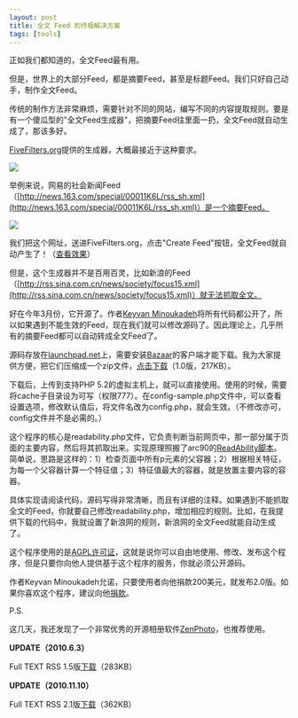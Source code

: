 ```yaml
---
layout: post
title: 全文 Feed 的终极解决方案
tags: [tools]
---
```


正如我们都知道的，全文Feed最有用。

但是，世界上的大部分Feed，都是摘要Feed，甚至是标题Feed。我们只好自己动手，制作全文Feed。

传统的制作方法非常麻烦，需要针对不同的网站，编写不同的内容提取规则。要是有一个傻瓜型的"全文Feed生成器"，把摘要Feed往里面一扔，全文Feed就自动生成了，那该多好。

[FiveFilters.org](http://fivefilters.org/content-only/)提供的生成器，大概最接近于这种要求。

[![](http://image.beekka.com/blog/201004/hp2010041701.png)](http://fivefilters.org/content-only/)

举例来说，网易的社会新闻Feed（[http://news.163.com/special/00011K6L/rss_sh.xml](http://news.163.com/special/00011K6L/rss_sh.xml)）是一个摘要Feed。

![](http://image.beekka.com/blog/201004/hp2010041702.png)

我们把这个网址，送进FiveFilters.org，点击"Create Feed"按钮，全文Feed就自动产生了！（[查看效果](http://fivefilters.org/content-only/makefulltextfeed.php?url=http%3A%2F%2Fnews.163.com%2Fspecial%2F00011K6L%2Frss_sh.xml&key=&max=4&submit=Create+Feed)）

但是，这个生成器并不是百用百灵，比如新浪的Feed（[http://rss.sina.com.cn/news/society/focus15.xml](http://rss.sina.com.cn/news/society/focus15.xml)）就无法抓取全文。

好在今年3月份，它开源了。作者[Keyvan Minoukadeh](http://www.keyvan.net/)将所有代码都公开了，所以如果遇到不能生效的Feed，现在我们就可以修改源码了。因此理论上，几乎所有的摘要Feed都可以自动转成全文Feed了。

源码存放在[launchpad.net](https://code.launchpad.net/~keyvan-k1m/fivefilters/content-only)上，需要安装[Bazaar](http://bazaar.canonical.com/en/)的客户端才能下载。我为大家提供方便，把它们压缩成一个zip文件，[点击下载](http://www.ruanyifeng.com/blog/2010/04/full-text-rss.zip)（1.0版，217KB）。

下载后，上传到支持PHP 5.2的虚拟主机上，就可以直接使用。使用的时候，需要将cache子目录设为可写（权限777）。在config-sample.php文件中，可以查看设置选项，修改默认值后，将文件名改为config.php，就会生效。（不修改亦可，config文件并不是必需的。）

这个程序的核心是readability.php文件，它负责判断当前网页中，那一部分属于页面的主要内容，然后将其抓取出来。实现原理照搬了arc90的[ReadAbility脚本](http://lab.arc90.com/experiments/readability/)。简单说，思路是这样的：1）检查页面中所有p元素的父容器；2）根据相关特征，为每一个父容器计算一个特征值；3）特征值最大的容器，就是放置主要内容的容器。

具体实现请阅读代码，源码写得非常清晰，而且有详细的注释。如果遇到不能抓取全文的Feed，你就要自己修改readability.php，增加相应的规则。比如，在我提供下载的代码中，我就设置了新浪网的规则，新浪网的全文Feed就能自动生成了。

这个程序使用的是[AGPL许可证](http://en.wikipedia.org/wiki/Affero_General_Public_License)，这就是说你可以自由地使用、修改、发布这个程序，但是只要你向他人提供基于这个程序的服务，你就必须公开源码。

作者Keyvan Minoukadeh允诺，只要使用者向他捐款200美元，就发布2.0版。如果你喜欢这个程序，建议向他[捐款](http://www.chipin.com/contribute/id/17c02430b8031b97)。

P.S.

这几天，我还发现了一个非常优秀的开源相册软件[ZenPhoto](http://www.zenphoto.org/)，也推荐使用。

**UPDATE（2010.6.3）**

Full TEXT RSS 1.5版[下载](http://www.ruanyifeng.com/blog/2010/04/full-text-rss_v1.5.zip)（283KB）

**UPDATE（2010.11.10）**

Full TEXT RSS 2.1版[下载](http://www.ruanyifeng.com/blog/2010/04/full-text-rss_v2.1.rar)（362KB）
